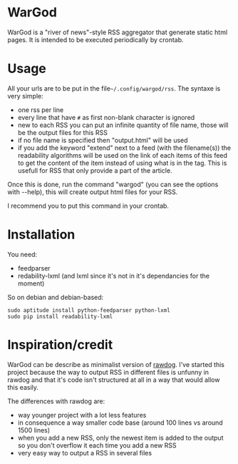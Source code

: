 # WarGod

WarGod is a "river of news"-style RSS aggregator that generate static html
pages. It is intended to be executed periodically by crontab.

# Usage

All your urls are to be put in the file<code>~/.config/wargod/rss</code>. The syntaxe is very simple:

* one rss per line
* every line that have <code>#</code> as first non-blank character is ignored
* new to each RSS you can put an infinite quantity of file name, those will be the output files for this RSS
* if no file name is specified then "output.html" will be used
* if you add the keyword "extend" next to a feed (with the filename(s)) the readability algorithms will be used on the link of each items of this feed to get the content of the item instead of using what is in the <description> tag. This is usefull for RSS that only provide a part of the article.

Once this is done, run the command "wargod" (you can see the options with
--help), this will create output html files for your RSS.

I recommend you to put this command in your crontab.

# Installation

You need:

* feedparser
* redability-lxml (and lxml since it's not in it's dependancies for the moment)

So on debian and debian-based:

    sudo aptitude install python-feedparser python-lxml
    sudo pip install readability-lxml

# Inspiration/credit

WarGod can be describe as minimalist version of
[rawdog](http://offog.org/code/rawdog.html). I've started this project because
the way to output RSS in different files is unfunny in rawdog and that it's
code isn't structured at all in a way that would allow this easily.

The differences with rawdog are:

* way younger project with a lot less features
* in consequence a way smaller code base (around 100 lines vs around 1500 lines)
* when you add a new RSS, only the newest item is added to the output so you don't overflow it each time you add a new RSS
* very easy way to output a RSS in several files

